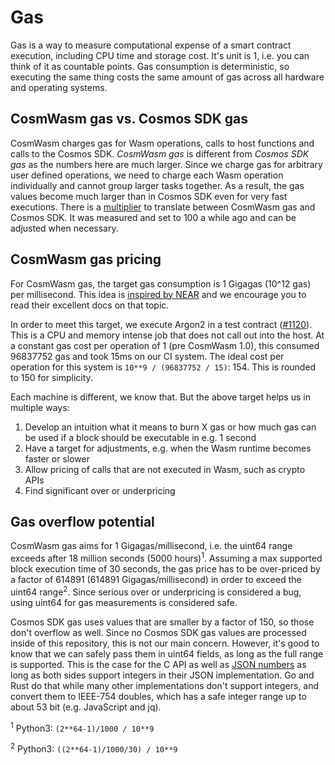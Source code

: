 # Gas

Gas is a way to measure computational expense of a smart contract execution,
including CPU time and storage cost. It's unit is 1, i.e. you can think of it as
countable points. Gas consumption is deterministic, so executing the same thing
costs the same amount of gas across all hardware and operating systems.

## CosmWasm gas vs. Cosmos SDK gas

CosmWasm charges gas for Wasm operations, calls to host functions and calls to
the Cosmos SDK. _CosmWasm gas_ is different from _Cosmos SDK gas_ as the numbers
here are much larger. Since we charge gas for arbitrary user defined operations,
we need to charge each Wasm operation individually and cannot group larger tasks
together. As a result, the gas values become much larger than in Cosmos SDK even
for very fast executions. There is a [multiplier][defaultgasmultiplier] to
translate between CosmWasm gas and Cosmos SDK. It was measured and set to 100 a
while ago and can be adjusted when necessary.

## CosmWasm gas pricing

For CosmWasm gas, the target gas consumption is 1 Gigagas (10^12 gas) per
millisecond. This idea is [inspired by NEAR][neargas] and we encourage you to
read their excellent docs on that topic.

In order to meet this target, we execute Argon2 in a test contract ([#1120]).
This is a CPU and memory intense job that does not call out into the host. At a
constant gas cost per operation of 1 (pre CosmWasm 1.0), this consumed 96837752
gas and took 15ms on our CI system. The ideal cost per operation for this system
is `10**9 / (96837752 / 15)`: 154. This is rounded to 150 for simplicity.

Each machine is different, we know that. But the above target helps us in
multiple ways:

1. Develop an intuition what it means to burn X gas or how much gas can be used
   if a block should be executable in e.g. 1 second
2. Have a target for adjustments, e.g. when the Wasm runtime becomes faster or
   slower
3. Allow pricing of calls that are not executed in Wasm, such as crypto APIs
4. Find significant over or underpricing

[defaultgasmultiplier]:
  https://github.com/CosmWasm/wasmd/blob/v0.19.0/x/wasm/keeper/gas_register.go#L18
[neargas]: https://docs.near.org/docs/concepts/gas
[#1120]: https://github.com/CosmWasm/cosmwasm/pull/1120

## Gas overflow potential

CosmWasm gas aims for 1 Gigagas/millisecond, i.e. the uint64 range exceeds after
18 million seconds (5000 hours)<sup>1</sup>. Assuming a max supported block
execution time of 30 seconds, the gas price has to be over-priced by a factor of
614891 (614891 Gigagas/millisecond) in order to exceed the uint64 range<sup>2</sup>.
Since serious over or underpricing is considered a bug, using uint64 for gas
measurements is considered safe.

Cosmos SDK gas uses values that are smaller by a factor of 150, so those
don't overflow as well. Since no Cosmos SDK gas values are processed inside of
this repository, this is not our main concern. However, it's good to know that
we can safely pass them in uint64 fields, as long as the full range is
supported. This is the case for the C API as well as
[JSON numbers](https://www.json.org/) as long as both sides support integers in
their JSON implementation. Go and Rust do that while many other implementations
don't support integers, and convert them to IEEE-754 doubles, which has a safe
integer range up to about 53 bit (e.g. JavaScript and jq).

<sup>1</sup> Python3: `(2**64-1)/1000 / 10**9`

<sup>2</sup> Python3: `((2**64-1)/1000/30) / 10**9`

